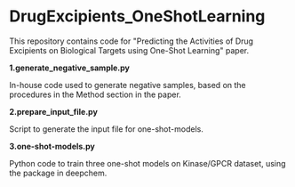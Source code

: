 # DrugExcipients_OneShotLearning
This repository contains code for "Predicting the Activities of Drug Excipients on Biological Targets using One-Shot Learning" paper.

**1.generate_negative_sample.py**  

In-house code used to generate negative samples, based on the procedures in the Method section in the paper.  


**2.prepare_input_file.py**  

Script to generate the input file for one-shot-models.


**3.one-shot-models.py**  

Python code to train three one-shot models on Kinase/GPCR dataset, using the package in deepchem.
